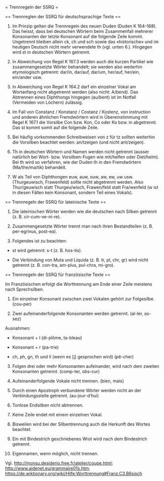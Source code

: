 = Trennregeln der SSRQ =


== Trennreglen der SSRQ für deutschsprachige Texte ==
 
1. Im Prinzip gelten die Trennregeln des neuen Duden (Duden K 164–168). Das heisst, dass bei deutschen Wörtern beim Zusammenfall mehrerer Konsonanten der letzte Konsonant auf die folgende Zeile kommt. Ungetrennt bleiben allein ck, ch und sch sowie das «historische» und im heutigen Deutsch nicht mehr verwendete th (vgl. unten 6.). Hingegen wird st in deutschen Wörtern getrennt.
 
2. In Abweichung von Regel K 167.3 werden auch die kurzen Partikel wie zusammengesetzte Wörter behandelt; sie werden also weiterhin etymologisch getrennt: dar/in, dar/auf, dar/um, her/auf, her/ein, ein/ander usw.
 
3. In Abweichung von Regel K 164.2 darf ein einzelner Vokal am Wortanfang nicht abgetrennt werden (also nicht: A/bend). Das Abtrennen eines Diphthongs hingegen (au/bent) ist im Notfall (Vermeiden von Löchern) zulässig.
 
4. Im Fall von Constanz / Konstanz / Costanz / Kostenz, von instruction und anderen ähnlichen Fremdwörtern wird in Übereinstimmung mit Regel K 167.1 die Vorsilbe Con bzw. Kon, Co oder Ko bzw. in abgetrennt. Das st kommt somit auf die folgende Zeile.

5. Bei häufig vorkommenden Schreibweisen von z für tz sollten weiterhin die Vorsilben beachtet werden: an/tzeigen (und nicht ant/zeigen).

6. Th in deutschen Wörtern und Namen werden nicht getrennt (ausser natürlich bei Wort- bzw. Vorsilben-Fugen wie mit/helfen oder Diet/helm). Bei th wird so verfahren, wie der Duden th in den Fremdwörtern (Ma/the/ma/tik) behandelt.

7. W als Teil von Diphthongen euw, auw, ouw, aw, ew, uw usw. (Thurgeuwisch, Frawenfeld) sollte nicht abgetrennt werden.  Also Thur/geuwisch statt Thurgeu/wisch, Frawen/feld statt Fra/wenfeld (w ist in diesen Fällen kein Konsonant, sondern Teil eines Vokals).


== Trennregeln der SSRQ für lateinische Texte ==

1. Die lateinischen Wörter werden wie die deutschen nach Silben getrennt (z. B. cir-cum-ve-ni-re).

2. Zusammengesetzte Wörter trennt man nach ihren Bestandteilen (z. B. per-egrinus, post-ea).

3. Folgendes ist zu beachten:

- st wird getrennt: s-t (z. B. hos-tis).

- Die Verbindung von Muta und Liquida (z. B. tr, pl, chr, gr) wird nicht getrennt (z. B. con-tra, am-plus, pul-chra, mi-gro).



== Trennregeln der SSRQ für französische Texte ==

Im Französischen erfolgt die Worttrennung am Ende einer Zeile meistens nach Sprechsilben.

1. Ein einzelner Konsonant zwischen zwei Vokalen gehört zur Folgesilbe. (cou-per)

2. Zwei aufeinanderfolgende Konsonanten werden getrennt. (al-ler, as-sez)

Ausnahmen:

- Konsonant + l (di-plôme, ta-bleau)

- Konsonant + r (pa-trie)

- ch, ph, gn, th und ll (wenn es [j] gesprochen wird) (pê-cher)

3. Folgen drei oder mehr Konsonanten aufeinander, wird nach dem zweiten Konsonanten getrennt. (comp-ter, obs-cur)

4. Aufeinanderfolgende Vokale nicht trennen. (bien, mais)

5. Durch einen Apostroph verbundene Wörter werden nicht an der Verbindungsstelle getrennt. (au-jour-d’hui)

6. Tonlose Endsilben nicht abtrennen.

7. Keine Zeile endet mit einem einzelnen Vokal.

8. Bisweilen wird bei der Silbentrennung auch die Herkunft des Wortes beachtet.

9. Ein mit Bindestrich geschriebenes Wrot wird nach dem Bindestrich getrennt.

10. Eigennamen, wenn möglich, nicht trennen.

Vgl. http://monsu.desiderio.free.fr/atelier/coupe.html; http://www.aidenet.eu/grammaire01s.htm; https://de.wiktionary.org/wiki/Hilfe:Worttrennung#Franz.C3.B6sisch
